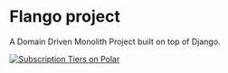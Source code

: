 # Flango project

A Domain Driven Monolith Project built on top of Django.

<a href="https://polar.sh/flango-dev/subscriptions"><picture><source media="(prefers-color-scheme: dark)" srcset="https://polar.sh/embed/tiers.svg?org=flango-dev&darkmode"><img alt="Subscription Tiers on Polar" src="https://polar.sh/embed/tiers.svg?org=flango-dev"></picture></a>
